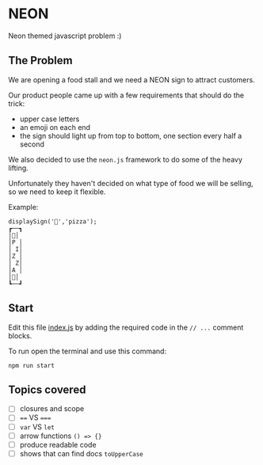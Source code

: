 # NEON

Neon themed javascript problem :)

## The Problem

We are opening a food stall and we need a NEON sign to attract customers.

Our product people came up with a few requirements that should do the trick:

- upper case letters
- an emoji on each end
- the sign should light up from top to bottom, one section every half a second

We also decided to use the `neon.js` framework to do some of the heavy lifting.

Unfortunately they haven't decided on what type of food we will be selling, so we need to keep it flexible.

Example:
```
displaySign('🍕','pizza');
┏──┓
│🍕│
│P │
│ I│
│Z │
│ Z│
│A │
│🍕│
┗──┛
```

## Start

Edit this file [index.js](index.js) by adding the required code in the `// ...` comment blocks.

To run open the terminal and use this command:

```
npm run start
```

## Topics covered

- [ ] closures and scope
- [ ] `==` VS `===`
- [ ] `var` VS `let`
- [ ] arrow functions `() => {}`
- [ ] produce readable code
- [ ] shows that can find docs `toUpperCase`
